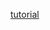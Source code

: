 


[tutorial](https://apihandyman.io/writing-openapi-swagger-specification-tutorial-part-1-introduction/)



